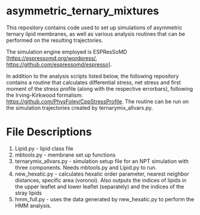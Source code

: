 # asymmetric_ternary_mixtures

This repository contains code used to set up simulations of asymmetric ternary lipid membranes, as well as various analysis routines that can be performed on the resulting trajectories. 

The simulation engine employed is ESPResSoMD [https://espressomd.org/wordpress/, https://github.com/espressomd/espresso].

In addition to the analysis scripts listed below, the following repository contains a routine that calculates differential stress, net stress and first moment of the stress profile (along with the respective errorbars), following the Irving-Kirkwood formalism: https://github.com/PhysFoley/CppStressProfile. The routine can be run on the simulation trajectories created by ternarymix_allvars.py.

# File Descriptions

1. Lipid.py - lipid class file
2. mbtools.py - membrane set up functions
3. ternarymix_allvars.py - simulation setup file for an NPT simulation with three components. Needs mbtools.py and Lipid.py to run.
4. new_hexatic.py - calculates hexatic order parameter, nearest neighbor distances, specific area (voronoi). Also outputs the indices of lipids in the upper leaflet and lower leaflet (separately) and the indices of the stray lipids
5. hmm_full.py - uses the data generated by new_hexatic.py to perform the HMM analysis.


